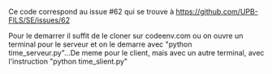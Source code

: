 Ce code correspond au issue #62 qui se trouve à https://github.com/UPB-FILS/SE/issues/62

Pour le demarrer il suffit de le cloner sur codeenv.com ou on ouvre un terminal pour le serveur et on le demarre avec "python time_serveur.py"...De meme pour le client, mais avec un autre terminal, avec l'instruction "python time_slient.py"
